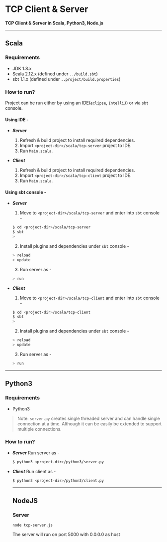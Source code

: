 # TCP Client & Server 

**TCP Client & Server in Scala, Python3, Node.js**

***

## Scala

### Requirements
 - JDK 1.8.x
 - Scala 2.12.x (defined under `../build.sbt`)
 - sbt 1.1.x (defined under `..project/build.properties`)

### How to run?
Project can be run either by using an IDE(`eclipse`, `IntelliJ`) or via `sbt` console.

#### Using IDE -

- ***Server*** 
  1. Refresh & build project to install required dependencies.
  2. Import `<project-dir>/scala/tcp-server` project to IDE. 
  3. Run `Main.scala`.
  
- ***Client*** 
  1. Refresh & build project to install required dependencies.
  2. Import `<project-dir>/scala/tcp-client` project to IDE. 
  3. Run `Main.scala`.

#### Using sbt console -

- ***Server*** 
  1. Move to ```<project-dir>/scala/tcp-server``` and enter into `sbt` console -
    ```sh
    $ cd <project-dir>/scala/tcp-server
    $ sbt
    > 
    ```
  2. Install plugins and dependencies under `sbt` console - 
    ```sh
    > reload
    > update
    ```
  3. Run server as - 
    ```sh
    > run
    ```
 
- ***Client*** 
  1. Move to ```<project-dir>/scala/tcp-client``` and enter into `sbt` console -
    ```sh
    $ cd <project-dir>/scala/tcp-client
    $ sbt
    > 
    ```
  2. Install plugins and dependencies under `sbt` console - 
    ```sh
    > reload
    > update
    ```
  3. Run server as - 
    ```sh
    > run
    ```

***

## Python3

### Requirements
 - Python3

> Note: `server.py` creates single threaded server and can handle single connection at a time. Although it can be easily be extended to support multiple connections.

### How to run?

- ***Server*** 
  Run server as -
  
  ```sh
  $ python3 <project-dir>/python3/server.py
  ```
  
- ***Client*** 
  Run client as - 
  
  ```sh
  $ python3 <project-dir>/python3/client.py
  ```
  
  ***
  
  ## NodeJS
  
  ### Server
  
  `node tcp-server.js`
  
  The server will run on port 5000 with 0.0.0.0 as host
